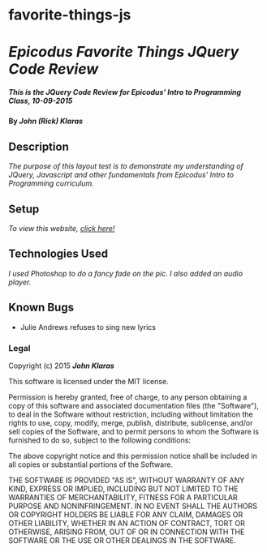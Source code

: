 # favorite-things-js
# _Epicodus Favorite Things JQuery Code Review_

##### _This is the JQuery Code Review for Epicodus' Intro to Programming Class, 10-09-2015_

#### By _**John (Rick) Klaras**_

## Description

_The purpose of this layout test is to demonstrate my understanding of JQuery, Javascript and other fundamentals from Epicodus' Intro to Programming curriculum._

## Setup

_To view this website, [click here!](http://johnklaras.github.io/favorite-things-js/)_

## Technologies Used

_I used Photoshop to do a fancy fade on the pic. I also added an audio player._

## Known Bugs

* Julie Andrews refuses to sing new lyrics

### Legal

Copyright (c) 2015 **_John Klaras_**

This software is licensed under the MIT license.

Permission is hereby granted, free of charge, to any person obtaining a copy
of this software and associated documentation files (the "Software"), to deal
in the Software without restriction, including without limitation the rights
to use, copy, modify, merge, publish, distribute, sublicense, and/or sell
copies of the Software, and to permit persons to whom the Software is
furnished to do so, subject to the following conditions:

The above copyright notice and this permission notice shall be included in
all copies or substantial portions of the Software.

THE SOFTWARE IS PROVIDED "AS IS", WITHOUT WARRANTY OF ANY KIND, EXPRESS OR
IMPLIED, INCLUDING BUT NOT LIMITED TO THE WARRANTIES OF MERCHANTABILITY,
FITNESS FOR A PARTICULAR PURPOSE AND NONINFRINGEMENT. IN NO EVENT SHALL THE
AUTHORS OR COPYRIGHT HOLDERS BE LIABLE FOR ANY CLAIM, DAMAGES OR OTHER
LIABILITY, WHETHER IN AN ACTION OF CONTRACT, TORT OR OTHERWISE, ARISING FROM,
OUT OF OR IN CONNECTION WITH THE SOFTWARE OR THE USE OR OTHER DEALINGS IN
THE SOFTWARE.
